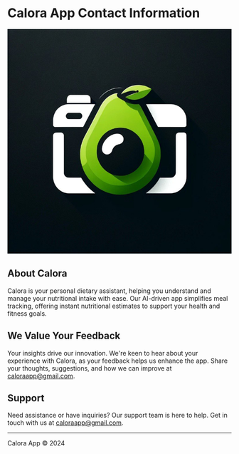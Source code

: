 # Calora App Contact Information

![Calora App Icon](icon.jpg)

## About Calora
Calora is your personal dietary assistant, helping you understand and manage your nutritional intake with ease. Our AI-driven app simplifies meal tracking, offering instant nutritional estimates to support your health and fitness goals.

## We Value Your Feedback
Your insights drive our innovation. We're keen to hear about your experience with Calora, as your feedback helps us enhance the app. Share your thoughts, suggestions, and how we can improve at [caloraapp@gmail.com](mailto:caloraapp@gmail.com).

## Support
Need assistance or have inquiries? Our support team is here to help. Get in touch with us at [caloraapp@gmail.com](mailto:caloraapp@gmail.com).

---

Calora App &copy; 2024
